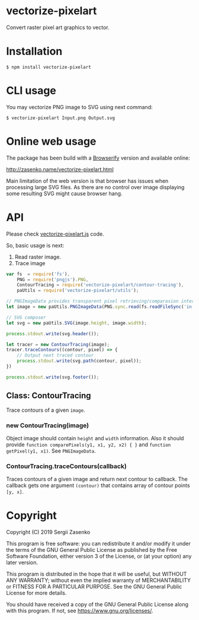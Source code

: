 vectorize-pixelart
==================

Convert raster pixel art graphics to vector.

# Installation

    $ npm install vectorize-pixelart

# CLI usage

You may vectorize PNG image to SVG using next command:

    $ vectorize-pixelart Input.png Output.svg

# Online web usage

The package has been build with a [Browserify](browserify.org) version and
available online:

http://zasenko.name/vectorize-pixelart.html

Main limitation of the web version is that browser has issues when processing
large SVG files. As there are no control over image displaying some resulting
SVG might cause browser hang.

# API

Please check [vectorize-pixelart.js](vectorize-pixelart.js) code.

So, basic usage is next:

1. Read raster image.
2. Trace image

```js
var fs  = require('fs'),
    PNG = require('pngjs').PNG,
    ContourTracing = require('vectorize-pixelart/contour-tracing'),
    paUtils = require('vectorize-pixelart/utils');

// PNGImageData provides transparent pixel retrieving/comparasion interface
let image = new paUtils.PNGImageData(PNG.sync.read(fs.readFileSync('in.png')));

// SVG composer
let svg = new paUtils.SVG(image.height, image.width);

process.stdout.write(svg.header());

let tracer = new ContourTracing(image);
tracer.traceContours((contour, pixel) => {
    // Output next traced contour
    process.stdout.write(svg.path(contour, pixel));
})

process.stdout.write(svg.footer());
```

## Class: ContourTracing

Trace contours of a given `image`.

### new ContourTracing(image)

Object image should contain `height` and `width` information. Also it should
provide `function comparePixels(y1, x1, y2, x2) { }` and `function getPixel(y1,
x1)`. See `PNGImageData`.

### ContourTracing.traceContours(callback)
Traces contours of a given image and return next contour to callback. The
callback gets one argument `(contour)` that contains array of contour points 
`[y, x]`.

# Copyright

Copyright (C) 2019 Sergii Zasenko

This program is free software: you can redistribute it and/or modify
it under the terms of the GNU General Public License as published by
the Free Software Foundation, either version 3 of the License, or
(at your option) any later version.

This program is distributed in the hope that it will be useful,
but WITHOUT ANY WARRANTY; without even the implied warranty of
MERCHANTABILITY or FITNESS FOR A PARTICULAR PURPOSE.  See the
GNU General Public License for more details.

You should have received a copy of the GNU General Public License
along with this program.  If not, see <https://www.gnu.org/licenses/>.
